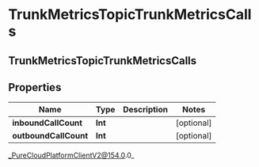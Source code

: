 # TrunkMetricsTopicTrunkMetricsCalls

## TrunkMetricsTopicTrunkMetricsCalls

## Properties

|Name | Type | Description | Notes|
|------------ | ------------- | ------------- | -------------|
| **inboundCallCount** | **Int** |  | [optional] |
| **outboundCallCount** | **Int** |  | [optional] |



_PureCloudPlatformClientV2@154.0.0_
